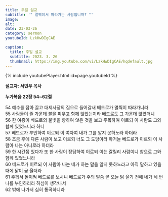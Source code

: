```yaml
---
title: 주일 설교
subtitle: '" 멀찍이서 따라가는 사람입니까? "'
image: 
alt:
date: 23-03-26
category: sermon
youtubeId: LzkHwDIgCAE

caption:
  title: 주일 설교
  subtitle: 2023. 3. 26
  thumbnail: https://img.youtube.com/vi/LzkHwDIgCAE/hqdefault.jpg
---
```

{% include youtubePlayer.html id=page.youtubeId %}

**설교자: 서민우 목사**

**누가복음 22장 54~62절**
<div class="bible-text overflow-auto">
54 예수를 잡아 끌고 대제사장의 집으로 들어갈새 베드로가 멀찍이 따라가니라<br>
55 사람들이 뜰 가운데 불을 피우고 함께 앉았는지라 베드로도 그 가운데 앉았더니<br>
56 한 여종이 베드로의 불빛을 향하여 앉은 것을 보고 주목하여 이르되 이 사람도 그와 함께 있었느니라 하니<br>
57 베드로가 부인하여 이르되 이 여자여 내가 그를 알지 못하노라 하더라<br>
58 조금 후에 다른 사람이 보고 이르되 너도 그 도당이라 하거늘 베드로가 이르되 이 사람아 나는 아니로라 하더라<br>
59 한 시간쯤 있다가 또 한 사람이 장담하여 이르되 이는 갈릴리 사람이니 참으로 그와 함께 있었느니라<br>
60 베드로가 이르되 이 사람아 나는 네가 하는 말을 알지 못하노라고 아직 말하고 있을 때에 닭이 곧 울더라<br>
61 주께서 돌이켜 베드로를 보시니 베드로가 주의 말씀 곧 오늘 닭 울기 전에 네가 세 번 나를 부인하리라 하심이 생각나서<br>
62 밖에 나가서 심히 통곡하니라<br>
